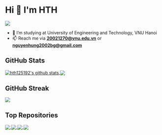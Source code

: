 # Hi 👋 I'm HTH

[![](https://komarev.com/ghpvc/?username=hth125192&color=brightgreen&style=plastic)](https://github.com/hth125192)

- 🌱 I’m studying at University of Engineering and Technology, VNU Hanoi
- 📫 Reach me via **20021270@vnu.edu.vn** or **nguyenhung2002bg@gmail.com**

## GitHub Stats

<a href="https://github.com/hth125192">
  <img align="center" src="https://github-readme-stats.vercel.app/api?username=hth125192&show_icons=true&include_all_commits=true&count_private=true&theme=chartreuse-dark" alt="hth125192's github stats" />
</a>
<a href="https://github.com/hth125192">
  <img align="center" src="https://github-readme-stats.vercel.app/api/top-langs/?username=hth125192&langs_count=10&layout=compact&theme=chartreuse-dark" />
</a>

## GitHub Streak

[![](https://github-readme-streak-stats.herokuapp.com/?user=hth125192&theme=chartreuse-dark)](https://github.com/hth125192)

## Top Repositories

<a href="https://github.com/hth125192/DSA">
  <img align="center" src="https://github-readme-stats.vercel.app/api/pin/?username=hth125192&repo=DSA&show_owner=true&theme=chartreuse-dark" />
</a>
<a href="https://github.com/hth125192/OOP">
  <img align="center" src="https://github-readme-stats.vercel.app/api/pin/?username=hth125192&repo=OOP&show_owner=true&theme=chartreuse-dark" />
</a>
<a href="https://github.com/hth125192/Project1OOP">
  <img align="center" src="https://github-readme-stats.vercel.app/api/pin/?username=hth125192&repo=Project1OOP&show_owner=true&theme=chartreuse-dark" />
</a>
<a href="https://github.com/hth125192/ProjectLTNC">
  <img align="center" src="https://github-readme-stats.vercel.app/api/pin/?username=hth125192&repo=ProjectLTNC&show_owner=true&theme=chartreuse-dark" />
</a>
